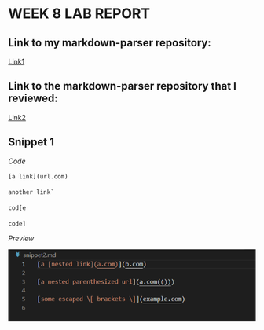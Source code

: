 # WEEK 8 LAB REPORT 

## Link to my markdown-parser repository:
[Link1](https://github.com/Maanasa64/markdown-parser)

## Link to the markdown-parser repository that I reviewed:
[Link2](https://github.com/markruangrattham/markdown-parser)

## Snippet 1

*Code*

```
[a link](url.com)

another link`

cod[e

code]
```

*Preview*

![Image](snippet2.png)
